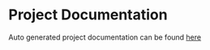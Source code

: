 # Project Documentation
Auto generated project documentation can be found [here](backend/index.html)